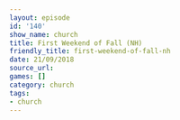 ```yaml
---
layout: episode
id: '140'
show_name: church
title: First Weekend of Fall (NH)
friendly_title: first-weekend-of-fall-nh
date: 21/09/2018
source_url: 
games: []
category: church
tags:
- church
---
```

